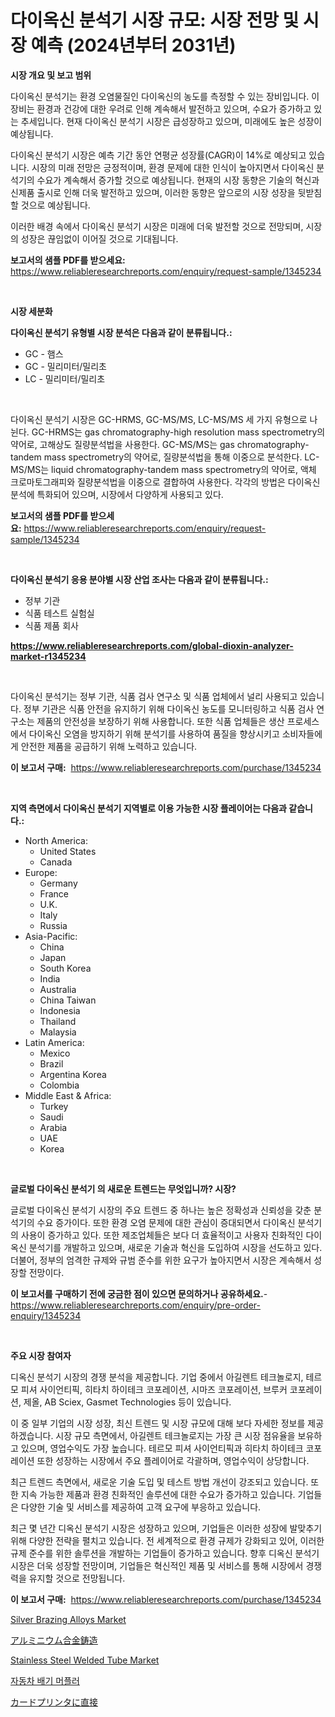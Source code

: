 <p><h1>다이옥신 분석기 시장 규모: 시장 전망 및 시장 예측 (2024년부터 2031년)</h1></p><p><strong>시장 개요 및 보고 범위</strong></p>
<p><p>다이옥신 분석기는 환경 오염물질인 다이옥신의 농도를 측정할 수 있는 장비입니다. 이 장비는 환경과 건강에 대한 우려로 인해 계속해서 발전하고 있으며, 수요가 증가하고 있는 추세입니다. 현재 다이옥신 분석기 시장은 급성장하고 있으며, 미래에도 높은 성장이 예상됩니다. </p><p>다이옥신 분석기 시장은 예측 기간 동안 연평균 성장률(CAGR)이 14%로 예상되고 있습니다. 시장의 미래 전망은 긍정적이며, 환경 문제에 대한 인식이 높아지면서 다이옥신 분석기의 수요가 계속해서 증가할 것으로 예상됩니다. 현재의 시장 동향은 기술의 혁신과 신제품 출시로 인해 더욱 발전하고 있으며, 이러한 동향은 앞으로의 시장 성장을 뒷받침할 것으로 예상됩니다. </p><p>이러한 배경 속에서 다이옥신 분석기 시장은 미래에 더욱 발전할 것으로 전망되며, 시장의 성장은 끊임없이 이어질 것으로 기대됩니다.</p></p>
<p><strong>보고서의 샘플 PDF를 받으세요:</strong> <a href="https://www.reliableresearchreports.com/enquiry/request-sample/1345234">https://www.reliableresearchreports.com/enquiry/request-sample/1345234</a></p>
<p>&nbsp;</p>
<p><strong>시장 세분화</strong></p>
<p><strong>다이옥신 분석기 유형별 시장 분석은 다음과 같이 분류됩니다.:</strong></p>
<p><ul><li>GC - 햄스</li><li>GC - 밀리미터/밀리초</li><li>LC - 밀리미터/밀리초</li></ul></p>
<p>&nbsp;</p>
<p><p>다이옥신 분석기 시장은 GC-HRMS, GC-MS/MS, LC-MS/MS 세 가지 유형으로 나뉜다. GC-HRMS는 gas chromatography-high resolution mass spectrometry의 약어로, 고해상도 질량분석법을 사용한다. GC-MS/MS는 gas chromatography-tandem mass spectrometry의 약어로, 질량분석법을 통해 이중으로 분석한다. LC-MS/MS는 liquid chromatography-tandem mass spectrometry의 약어로, 액체 크로마토그래피와 질량분석법을 이중으로 결합하여 사용한다. 각각의 방법은 다이옥신 분석에 특화되어 있으며, 시장에서 다양하게 사용되고 있다.</p></p>
<p><strong>보고서의 샘플 PDF를 받으세요:</strong>&nbsp;<a href="https://www.reliableresearchreports.com/enquiry/request-sample/1345234">https://www.reliableresearchreports.com/enquiry/request-sample/1345234</a></p>
<p>&nbsp;</p>
<p><strong> 다이옥신 분석기 응용 분야별 시장 산업 조사는 다음과 같이 분류됩니다.:</strong></p>
<p><ul><li>정부 기관</li><li>식품 테스트 실험실</li><li>식품 제품 회사</li></ul></p>
<p><strong><a href="https://www.reliableresearchreports.com/global-dioxin-analyzer-market-r1345234">https://www.reliableresearchreports.com/global-dioxin-analyzer-market-r1345234</a></strong></p>
<p>&nbsp;</p>
<p><p>다이옥신 분석기는 정부 기관, 식품 검사 연구소 및 식품 업체에서 널리 사용되고 있습니다. 정부 기관은 식품 안전을 유지하기 위해 다이옥신 농도를 모니터링하고 식품 검사 연구소는 제품의 안전성을 보장하기 위해 사용합니다. 또한 식품 업체들은 생산 프로세스에서 다이옥신 오염을 방지하기 위해 분석기를 사용하여 품질을 향상시키고 소비자들에게 안전한 제품을 공급하기 위해 노력하고 있습니다.</p></p>
<p><strong>이 보고서 구매:</strong>&nbsp; <a href="https://www.reliableresearchreports.com/purchase/1345234">https://www.reliableresearchreports.com/purchase/1345234</a></p>
<p>&nbsp;</p>
<p><strong>지역 측면에서 다이옥신 분석기 지역별로 이용 가능한 시장 플레이어는 다음과 같습니다.:</strong></p>
<p><ul>
    <li>
        North America:
        <ul>
            <li>United States</li>
            <li>Canada</li>
        </ul>
    </li>
    <li>
        Europe:
        <ul>
            <li>Germany</li>
            <li>France</li>
            <li>U.K.</li>
            <li>Italy</li>
            <li>Russia</li>
        </ul>
    </li>
    <li>
        Asia-Pacific:
        <ul>
            <li>China</li>
            <li>Japan</li>
            <li>South Korea</li>
            <li>India</li>
            <li>Australia</li>
            <li>China Taiwan</li>
            <li>Indonesia</li>
            <li>Thailand</li>
            <li>Malaysia</li>
        </ul>
    </li>
    <li>
        Latin America:
        <ul>
            <li>Mexico</li>
            <li>Brazil</li>
            <li>Argentina Korea</li>
            <li>Colombia</li>
        </ul>
    </li>
    <li>
        Middle East & Africa:
        <ul>
            <li>Turkey</li>
            <li>Saudi</li>
            <li>Arabia</li>
            <li>UAE</li>
            <li>Korea</li>
        </ul>
    </li>
    </ul></p>
<p>&nbsp;</p>
<p><strong>글로벌 다이옥신 분석기 의 새로운 트렌드는 무엇입니까? 시장?</strong></p>
<p><p>글로벌 다이옥신 분석기 시장의 주요 트렌드 중 하나는 높은 정확성과 신뢰성을 갖춘 분석기의 수요 증가이다. 또한 환경 오염 문제에 대한 관심이 증대되면서 다이옥신 분석기의 사용이 증가하고 있다. 또한 제조업체들은 보다 더 효율적이고 사용자 친화적인 다이옥신 분석기를 개발하고 있으며, 새로운 기술과 혁신을 도입하여 시장을 선도하고 있다. 더불어, 정부의 엄격한 규제와 규범 준수를 위한 요구가 높아지면서 시장은 계속해서 성장할 전망이다.</p></p>
<p><strong>이 보고서를 구매하기 전에 궁금한 점이 있으면 문의하거나 공유하세요.</strong>- <a href="https://www.reliableresearchreports.com/enquiry/pre-order-enquiry/1345234">https://www.reliableresearchreports.com/enquiry/pre-order-enquiry/1345234</a></p>
<p>&nbsp;</p>
<p><strong>주요 시장 참여자</strong></p>
<p><p>디옥신 분석기 시장의 경쟁 분석을 제공합니다. 기업 중에서 아길렌트 테크놀로지, 테르모 피셔 사이언티픽, 히타치 하이테크 코포레이션, 시마즈 코포레이션, 브루커 코포레이션, 제올, AB Sciex, Gasmet Technologies 등이 있습니다. </p><p>이 중 일부 기업의 시장 성장, 최신 트렌드 및 시장 규모에 대해 보다 자세한 정보를 제공하겠습니다. 시장 규모 측면에서, 아길렌트 테크놀로지는 가장 큰 시장 점유율을 보유하고 있으며, 영업수익도 가장 높습니다. 테르모 피셔 사이언티픽과 히타치 하이테크 코포레이션 또한 성장하는 시장에서 주요 플레이어로 각괄하며, 영업수익이 상당합니다. </p><p>최근 트렌드 측면에서, 새로운 기술 도입 및 테스트 방법 개선이 강조되고 있습니다. 또한 지속 가능한 제품과 환경 친화적인 솔루션에 대한 수요가 증가하고 있습니다. 기업들은 다양한 기술 및 서비스를 제공하여 고객 요구에 부응하고 있습니다. </p><p>최근 몇 년간 디옥신 분석기 시장은 성장하고 있으며, 기업들은 이러한 성장에 발맞추기 위해 다양한 전략을 펼치고 있습니다. 전 세계적으로 환경 규제가 강화되고 있어, 이러한 규제 준수를 위한 솔루션을 개발하는 기업들이 증가하고 있습니다. 향후 디옥신 분석기 시장은 더욱 성장할 전망이며, 기업들은 혁신적인 제품 및 서비스를 통해 시장에서 경쟁력을 유지할 것으로 전망됩니다.</p></p>
<p><strong>이 보고서 구매:</strong>&nbsp;&nbsp;<a href="https://www.reliableresearchreports.com/purchase/1345234">https://www.reliableresearchreports.com/purchase/1345234</a></p>
<p><p><a href="https://www.linkedin.com/pulse/silver-brazing-alloys-market-dynamics-2024-2031-also-its-trends-n5tvf?trackingId=4GjZwnKysRk8DqvT9mBbXQ%3D%3D">Silver Brazing Alloys Market</a></p><p><a href="https://medium.com/@alioukaye1/%E3%82%A2%E3%83%AB%E3%83%9F%E3%83%8B%E3%82%A6%E3%83%A0%E5%90%88%E9%87%91%E9%8B%B3%E9%80%A0%E5%B8%82%E5%A0%B4%E5%88%86%E6%9E%90-%E3%81%9D%E3%81%AEcagr-%E5%B8%82%E5%A0%B4%E3%82%BB%E3%82%B0%E3%83%A1%E3%83%B3%E3%83%86%E3%83%BC%E3%82%B7%E3%83%A7%E3%83%B3-%E3%81%8A%E3%82%88%E3%81%B3%E3%82%B0%E3%83%AD%E3%83%BC%E3%83%90%E3%83%AB%E7%94%A3%E6%A5%AD%E6%A6%82%E8%A6%81-b5f4df1778ed">アルミニウム合金鋳造</a></p><p><a href="https://www.linkedin.com/pulse/stainless-steel-welded-tube-market-research-report-provides-critical-ggzzc?trackingId=2AS4OXYznrgEpyEwZOnlvw%3D%3D">Stainless Steel Welded Tube Market</a></p><p><a href="https://medium.com/@mehereenadusoye/%EC%9E%90%EB%8F%99%EC%B0%A8-%EB%B0%B0%EA%B8%B0-%EB%A8%B8%ED%94%8C%EB%9F%AC-%EC%8B%9C%EC%9E%A5-%EB%8F%99%ED%96%A5%EA%B3%BC-%EC%8B%9C%EC%9E%A5-%EB%B6%84%EC%84%9D%EC%9D%80-2024%EB%85%84%EB%B6%80%ED%84%B0-2031%EB%85%84%EA%B9%8C%EC%A7%80-%EC%98%88%EC%B8%A1%EB%90%A9%EB%8B%88%EB%8B%A4-93577c2934cf">자동차 배기 머플러</a></p><p><a href="https://github.com/zoetazuur/Market-Research-Report-List-1/blob/main/929716021880.md">カードプリンタに直接</a></p></p>